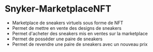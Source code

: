 # Snyker-MarketplaceNFT

- Marketplace de sneakers virtuels sous forme de NFT
- Permet de mettre en vente des designs de sneakers
- Permet d'acheter des sneakers mis en ventes sur la marketplace
- Permet de posséder une paire de sneakers
- Permet de revendre une paire de sneakers avec un nouveau prix